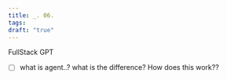 ```yaml
---
title: _. 06.
tags: 
draft: "true"
---
```



FullStack GPT
- [ ] what is agent..? what is the difference? How does this work??